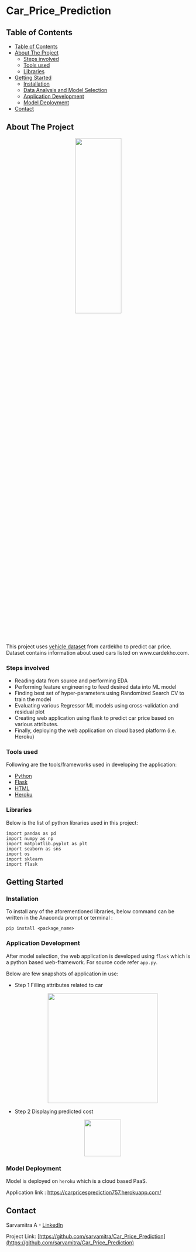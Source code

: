 # Car_Price_Prediction
<!-- TABLE OF CONTENTS -->
## Table of Contents

- [Table of Contents](#table-of-contents)
- [About The Project](#about-the-project)
  - [Steps involved](#steps-involved)
  - [Tools used](#tools-used)
  - [Libraries](#libraries)
- [Getting Started](#getting-started)
  - [Installation](#installation)
  - [Data Analysis and Model Selection](#data-analysis-and-model-selection)
  - [Application Development](#application-development)
  - [Model Deployment](#model-deployment)
- [Contact](#contact)



<!-- ABOUT THE PROJECT -->
## About The Project
<p align="center">
    <a href="https://carprizpred.herokuapp.com">
        <img src="images/prj_home.PNG" height="35%" width="50%">
    </a>
</p>
This project uses <a href="https://www.kaggle.com/nehalbirla/vehicle-dataset-from-cardekho?select=car+data.csv">vehicle dataset</a> from cardekho to predict car price.
Dataset contains information about used cars listed on www.cardekho.com.

### Steps involved
* Reading data from source and performing EDA
* Performing feature engineering to feed desired data into ML model
* Finding best set of hyper-parameters using Randomized Search CV to train the model
* Evaluating various Regressor ML models using cross-validation and residual plot
* Creating web application using flask to predict car price based on various attributes.
* Finally, deploying the web application on cloud based platform (i.e. Heroku) 

### Tools used
Following are the tools/frameworks used in developing the application:
* [Python](https://www.python.org/)
* [Flask](https://palletsprojects.com/p/flask/)
* [HTML](https://en.wikipedia.org/wiki/HTML)
* [Heroku](https://www.heroku.com/)
  
### Libraries
Below is the list of python libraries used in this project:
```
import pandas as pd
import numpy as np
import matplotlib.pyplot as plt
import seaborn as sns
import os
import sklearn
import flask
```
## Getting Started

### Installation

To install any of the aforementioned libraries, below command can be written in the Anaconda prompt or terminal :

```
pip install <package_name>
```


### Application Development

After model selection, the web application is developed using `flask` which is a python based web-framework. For source code refer `app.py`.

Below are few snapshots of application in use:
* Step 1 Filling attributes related to car
  <p align="center">
    <img src="https://raw.githubusercontent.com//Car_Price_Prediction/master/images/step_1.PNG" height="300px">
  </p>
* Step 2 Displaying predicted cost 
  <p align="center">
    <img src="https://raw.githubusercontent.com//Car_Price_Prediction/master/images/step_2.PNG" height="100px">
  </p>

### Model Deployment

Model is deployed on `heroku` which is a cloud based PaaS. 

Application link : https://carpricesprediction757.herokuapp.com/

## Contact

Sarvamitra A - [LinkedIn](https://in.linkedin.com/in/sarvamitraa)

Project Link: [https://github.com/sarvamitra/Car_Price_Prediction](https://github.com/sarvamitra/Car_Price_Prediction)

